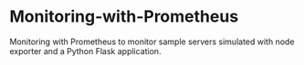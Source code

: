 # Monitoring-with-Prometheus
Monitoring with Prometheus to monitor sample servers simulated with node exporter and a Python Flask application.
